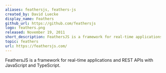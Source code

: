 ```yaml
---
aliases: feathersjs, feathers-js
created_by: David Luecke
display_name: Feathers
github_url: https://github.com/feathersjs
logo: feathers.png
released: November 19, 2011
short_description: FeathersJS is a framework for real-time applications and REST APIs.
topic: feathers
url: https://feathersjs.com/
---
```

FeathersJS is a framework for real-time applications and REST APIs with JavaScript and TypeScript.

